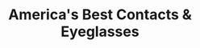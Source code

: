 ---
title: "America's Best Contacts & Eyeglasses"
url: /fultondale/americas-best-contacts-und-eyeglasses/
shop: Optiker
---